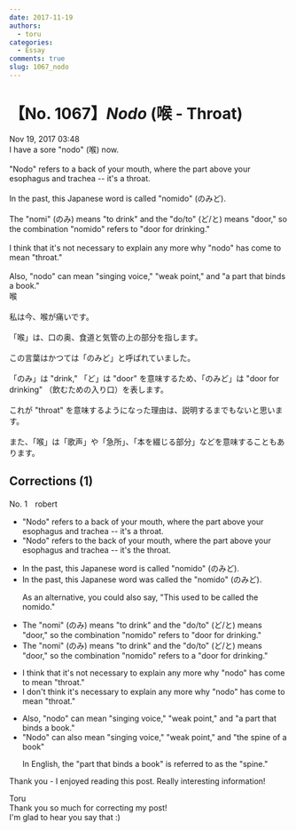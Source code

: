 ```yaml
---
date: 2017-11-19
authors:
  - toru
categories:
  - Essay
comments: true
slug: 1067_nodo
---
```


# 【No. 1067】<strong><em>Nodo</strong></em> (喉 - Throat)
<div class="date">Nov 19, 2017 03:48</div>
<div id="post"><div id="body_show_ori">
I have a sore "nodo" (喉) now.<br/><br/>"Nodo" refers to a back of your mouth, where the part above your esophagus and trachea -- it's a throat.<br/><br/>In the past, this Japanese word is called "nomido" (のみど).<br/><br/>The "nomi" (のみ) means "to drink" and the "do/to" (ど/と) means "door," so the combination "nomido" refers to "door for drinking." <br/><br/>I think that it's not necessary to explain any more why "nodo" has come to mean "throat."<br/><br/>Also, "nodo" can mean "singing voice," "weak point," and "a part that binds a book."
</div></div>

<!-- more -->

<div id="post_ja"><div id="body_show_mo">
喉<br/><br/>私は今、喉が痛いです。<br/><br/>「喉」は、口の奥、食道と気管の上の部分を指します。<br/><br/>この言葉はかつては「のみど」と呼ばれていました。<br/><br/>「のみ」は "drink," 「ど」は "door" を意味するため、「のみど」は "door for drinking" （飲むための入り口）を表します。<br/><br/>これが "throat" を意味するようになった理由は、説明するまでもないと思います。<br/><br/>また、「喉」は「歌声」や「急所」、「本を綴じる部分」などを意味することもあります。
</div></div>

## Corrections (1)
<div id="block"><div class="first_name"> No. 1　<span class="just_name">robert</span></div><div id="block2">
<ul class="correction_field">
<li class="incorrect">"Nodo" refers to a back of your mouth, where the part above your esophagus and trachea -- it's a throat.</li>
<li class="corrected correct">
"Nodo" refers to <span class="f_red">the</span> back of your mouth, <span class="sline">where </span>the part above your esophagus and trachea -- it's <span class="f_red">the</span> throat.
</li>
</ul>
<ul class="correction_field">
<li class="incorrect">In the past, this Japanese word is called "nomido" (のみど).</li>
<li class="corrected correct">
In the past, this Japanese word <span class="f_red">was</span> called <span class="f_red">the</span> "nomido" (のみど).
<p class="correction_comment">As an alternative, you could also say, "This used to be called the nomido."</p>
</li>
</ul>
<ul class="correction_field">
<li class="incorrect">The "nomi" (のみ) means "to drink" and the "do/to" (ど/と) means "door," so the combination "nomido" refers to "door for drinking." </li>
<li class="corrected correct">
The "nomi" (のみ) means "to drink" and the "do/to" (ど/と) means "door," so the combination "nomido" refers to <span class="f_red">a</span> "door for drinking." 
</li>
</ul>
<ul class="correction_field">
<li class="incorrect">I think that it's not necessary to explain any more why "nodo" has come to mean "throat."</li>
<li class="corrected correct">
I <span class="f_red">don't think it's </span>necessary to explain any more why "nodo" has come to mean "throat."
</li>
</ul>
<ul class="correction_field">
<li class="incorrect">Also, "nodo" can mean "singing voice," "weak point," and "a part that binds a book."</li>
<li class="corrected correct">
"Nodo" can <span class="f_red">also</span> mean "singing voice," "weak point," and "<span class="f_red">the spine of a book</span>"
<p class="correction_comment">In English, the "part that binds a book" is referred to as the "spine."</p>
</li>
</ul>
<p class="comment_small">
 Thank you - I enjoyed reading this post.  Really interesting information!
</p>

</div><div class="name"><span class="just_name">Toru</span><br>
Thank you so much for correcting my post!<br/>I'm glad to hear you say that :)
</div>
</div>
